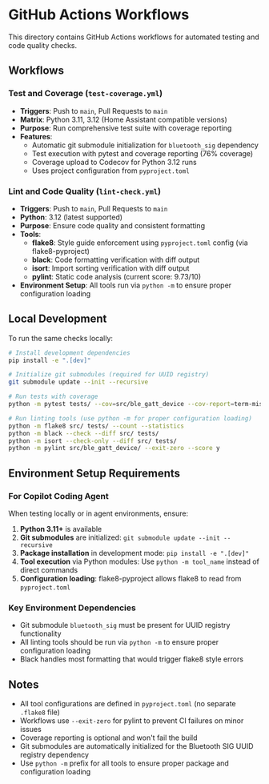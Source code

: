 # GitHub Actions Workflows

This directory contains GitHub Actions workflows for automated testing and code quality checks.

## Workflows

### Test and Coverage (`test-coverage.yml`)
- **Triggers**: Push to `main`, Pull Requests to `main`
- **Matrix**: Python 3.11, 3.12 (Home Assistant compatible versions)
- **Purpose**: Run comprehensive test suite with coverage reporting
- **Features**:
  - Automatic git submodule initialization for `bluetooth_sig` dependency
  - Test execution with pytest and coverage reporting (76% coverage)
  - Coverage upload to Codecov for Python 3.12 runs
  - Uses project configuration from `pyproject.toml`

### Lint and Code Quality (`lint-check.yml`)
- **Triggers**: Push to `main`, Pull Requests to `main` 
- **Python**: 3.12 (latest supported)
- **Purpose**: Ensure code quality and consistent formatting
- **Tools**:
  - **flake8**: Style guide enforcement using `pyproject.toml` config (via flake8-pyproject)
  - **black**: Code formatting verification with diff output
  - **isort**: Import sorting verification with diff output
  - **pylint**: Static code analysis (current score: 9.73/10)
- **Environment Setup**: All tools run via `python -m` to ensure proper configuration loading

## Local Development

To run the same checks locally:

```bash
# Install development dependencies
pip install -e ".[dev]"

# Initialize git submodules (required for UUID registry)
git submodule update --init --recursive

# Run tests with coverage
python -m pytest tests/ --cov=src/ble_gatt_device --cov-report=term-missing

# Run linting tools (use python -m for proper configuration loading)
python -m flake8 src/ tests/ --count --statistics
python -m black --check --diff src/ tests/
python -m isort --check-only --diff src/ tests/
python -m pylint src/ble_gatt_device/ --exit-zero --score y
```

## Environment Setup Requirements

### For Copilot Coding Agent
When testing locally or in agent environments, ensure:

1. **Python 3.11+** is available
2. **Git submodules** are initialized: `git submodule update --init --recursive`
3. **Package installation** in development mode: `pip install -e ".[dev]"`
4. **Tool execution** via Python modules: Use `python -m tool_name` instead of direct commands
5. **Configuration loading**: flake8-pyproject allows flake8 to read from `pyproject.toml`

### Key Environment Dependencies
- Git submodule `bluetooth_sig` must be present for UUID registry functionality
- All linting tools should be run via `python -m` to ensure proper configuration loading
- Black handles most formatting that would trigger flake8 style errors

## Notes

- All tool configurations are defined in `pyproject.toml` (no separate `.flake8` file)
- Workflows use `--exit-zero` for pylint to prevent CI failures on minor issues
- Coverage reporting is optional and won't fail the build
- Git submodules are automatically initialized for the Bluetooth SIG UUID registry dependency
- Use `python -m` prefix for all tools to ensure proper package and configuration loading